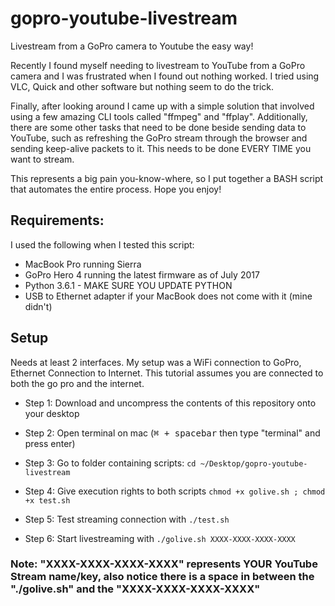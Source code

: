 # gopro-youtube-livestream
Livestream from a GoPro camera to Youtube the easy way!

Recently I found myself needing to livestream to YouTube from a GoPro camera and I was frustrated when I found out nothing worked. I tried using VLC, Quick and other software but nothing seem to do the trick.

Finally, after looking around I came up with a simple solution that involved using a few amazing CLI tools called "ffmpeg" and "ffplay". Additionally, there are some other tasks that need to be done beside sending data to YouTube, such as refreshing the GoPro stream through the browser and sending keep-alive packets to it. This needs to be done EVERY TIME you want to stream.

This represents a big pain you-know-where, so I put together a BASH script that automates the entire process. Hope you enjoy!

## Requirements: ##
I used the following when I tested this script:

* MacBook Pro running Sierra
* GoPro Hero 4 running the latest firmware as of July 2017
* Python 3.6.1 - MAKE SURE YOU UPDATE PYTHON
* USB to Ethernet adapter if your MacBook does not come with it (mine didn't)

## Setup ##
Needs at least 2 interfaces. My setup was a WiFi connection to GoPro,
Ethernet Connection to Internet. This tutorial assumes you are connected to both the go pro and the internet.

* Step 1: Download and uncompress the contents of this repository onto your desktop

* Step 2: Open terminal on mac (<kbd>⌘ + spacebar</kbd> then type "terminal" and press enter)

* Step 3: Go to folder containing scripts: `cd ~/Desktop/gopro-youtube-livestream`

* Step 4: Give execution rights to both scripts `chmod +x golive.sh ; chmod +x test.sh`

* Step 5: Test streaming connection with `./test.sh`

* Step 6: Start livestreaming with `./golive.sh XXXX-XXXX-XXXX-XXXX`

### Note: "XXXX-XXXX-XXXX-XXXX" represents YOUR YouTube Stream name/key, also notice there is a space in between the "./golive.sh" and the "XXXX-XXXX-XXXX-XXXX" ###

